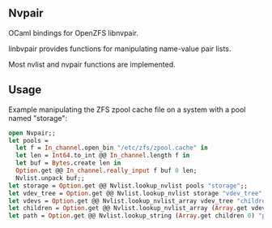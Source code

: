 Nvpair
------

OCaml bindings for OpenZFS libnvpair.

linbvpair provides functions for manipulating name-value pair lists.

Most nvlist and nvpair functions are implemented.


Usage
-----

Example manipulating the ZFS zpool cache file on a system with a pool named "storage":

```ocaml
open Nvpair;;
let pools =
  let f = In_channel.open_bin "/etc/zfs/zpool.cache" in
  let len = Int64.to_int @@ In_channel.length f in
  let buf = Bytes.create len in
  Option.get @@ In_channel.really_input f buf 0 len;
  Nvlist.unpack buf;;
let storage = Option.get @@ Nvlist.lookup_nvlist pools "storage";;
let vdev_tree = Option.get @@ Nvlist.lookup_nvlist storage "vdev_tree";;
let vdevs = Option.get @@ Nvlist.lookup_nvlist_array vdev_tree "children";;
let children = Option.get @@ Nvlist.lookup_nvlist_array (Array.get vdevs 0) "children";;
let path = Option.get @@ Nvlist.lookup_string (Array.get children 0) "path";;
```
